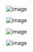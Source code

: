 
![image](https://github.com/twoutlook/my-machine-learning/assets/16488072/08cc71f1-6723-4564-82a1-a515da4a31fc)



![image](https://github.com/twoutlook/my-machine-learning/assets/16488072/28e79c85-4bf7-4dcc-8daa-747d7b4f6bbb)




![image](https://github.com/twoutlook/my-machine-learning/assets/16488072/4734fce2-c03b-4844-8541-64d3f95f5df9)


![image](https://github.com/twoutlook/my-machine-learning/assets/16488072/d8fa2b93-6d0d-43b2-9b16-2e6c2b2724d2)
